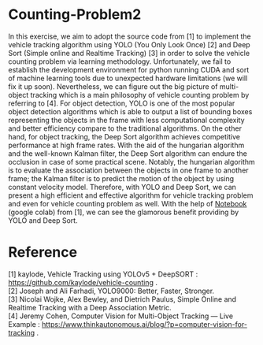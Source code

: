 # Counting-Problem2

In this exercise, we aim to adopt the source code from [1] to implement the vehicle tracking algorithm using YOLO (You Only Look Once) [2] and Deep Sort (Simple online and Realtime Tracking) [3] in order to solve the vehicle counting problem via learning methodology. Unfortunately, we fail to establish the development environment for python running CUDA and sort of machine learning tools due to unexpected hardware limitations (we will fix it up soon). Nevertheless, we can figure out the big picture of multi-object tracking which is a main philosophy of vehicle counting problem by referring to [4]. For object detection, YOLO is one of the most popular object detection algorithms which is able to output a list of bounding boxes representing the objects in the frame with less computational complexity and better efficiency compare to the traditional algorithms. On the other hand, for object tracking, the Deep Sort algorithm achieves competitive performance at high frame rates. With the aid of the hungarian algorithm and the well-known Kalman filter, the Deep Sort algorithm can endure the occlusion in case of some practical scene. Notably, the hungarian algorithm is to evaluate the association between the objects in one frame to another frame; the Kalman filter is to predict the motion of the object by using constant velocity model. Therefore, with YOLO and Deep Sort, we can present a high efficient and effective algorithm for vehicle tracking problem and even for vehicle counting problem as well. With the help of [Notebook](https://colab.research.google.com/drive/15pgDMnvXa-ZgGMeZkbbpg-gqa5Nttfi3?usp=sharing "link") (google colab) from [1], we can see the glamorous benefit providing by YOLO and Deep Sort.











# Reference
[1] kaylode, Vehicle Tracking using YOLOv5 + DeepSORT : https://github.com/kaylode/vehicle-counting .  
[2] Joseph and Ali Farhadi, YOLO9000: Better, Faster, Stronger.  
[3] Nicolai Wojke, Alex Bewley, and Dietrich Paulus, Simple Online and Realtime Tracking with a Deep Association Metric.  
[4] Jeremy Cohen, Computer Vision for Multi-Object Tracking — Live Example : https://www.thinkautonomous.ai/blog/?p=computer-vision-for-tracking .
